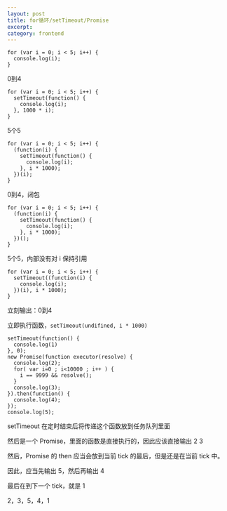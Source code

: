 ```yaml
---
layout: post
title: for循环/setTimeout/Promise
excerpt: 
category: frontend
---
```



```
for (var i = 0; i < 5; i++) {
  console.log(i);
}
```

0到4

```
for (var i = 0; i < 5; i++) {
  setTimeout(function() {
    console.log(i);
  }, 1000 * i);
}
```

5个5

```
for (var i = 0; i < 5; i++) {
  (function(i) {
    setTimeout(function() {
      console.log(i);
    }, i * 1000);
  })(i);
}
```

0到4，闭包

```
for (var i = 0; i < 5; i++) {
  (function(i) {
    setTimeout(function() {
      console.log(i);
    }, i * 1000);
  })();
}
```

5个5，内部没有对 i 保持引用

```
for (var i = 0; i < 5; i++) {
  setTimeout((function(i) {
    console.log(i);
  })(i), i * 1000);
}
```
立刻输出：0到4

立即执行函数，`setTimeout(undifined, i * 1000)`

```
setTimeout(function() {
  console.log(1)
}, 0);
new Promise(function executor(resolve) {
  console.log(2);
  for( var i=0 ; i<10000 ; i++ ) {
    i == 9999 && resolve();
  }
  console.log(3);
}).then(function() {
  console.log(4);
});
console.log(5);
```

setTimeout 在定时结束后将传递这个函数放到任务队列里面

然后是一个 Promise，里面的函数是直接执行的，因此应该直接输出 2 3 

然后，Promise 的 then 应当会放到当前 tick 的最后，但是还是在当前 tick 中。

因此，应当先输出 5，然后再输出 4 

最后在到下一个 tick，就是 1 

2，3，5，4，1

